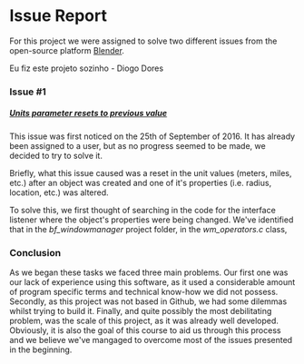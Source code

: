 # Issue Report

For this project we were assigned to solve two different issues from the open-source platform <a href="https://www.blender.org/">Blender</a>. 

Eu fiz este projeto sozinho - Diogo Dores

### Issue #1

##### <a href="https://developer.blender.org/T49451"> Units parameter resets to previous value </a>

This issue was first noticed on the 25th of September of 2016. It has already been assigned to a user, but as no progress seemed to be made, we decided to try to solve it.

Briefly, what this issue caused was a reset in the unit values (meters, miles, etc.) after an object was created and one of it's properties (i.e. radius, location, etc.) was altered.

To solve this, we first thought of searching in the code for the interface listener where the object's properties were being changed. We've identified that in the *bf_windowmanager* project folder, in the *wm_operators.c* class, 

### Conclusion

As we began these tasks we faced three main problems. Our first one was our lack of experience using this software, as it used a considerable amount of program specific terms and technical know-how we did not possess. Secondly, as this project was not based in Github, we had some dilemmas whilst trying to build it. Finally, and quite possibly the most debilitating problem, was the scale of this project, as it was already well developed. Obviously, it is also the goal of this course to aid us through this process and we believe we've mangaged to overcome most of the issues presented in the beginning.
